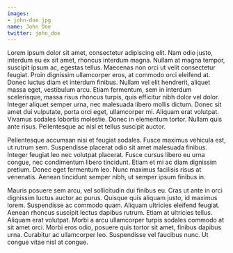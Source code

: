 ```yaml
---
images:
- john-doe.jpg
name: John Doe
twitter: john_doe
---
```


Lorem ipsum dolor sit amet, consectetur adipiscing elit. Nam odio justo, interdum eu ex sit amet, rhoncus interdum magna. Nullam at magna tempor, suscipit ipsum ac, egestas tellus. Maecenas non orci ut velit consectetur feugiat. Proin dignissim ullamcorper eros, at commodo orci eleifend at. Donec luctus diam et interdum finibus. Nullam vel elit hendrerit, aliquet massa eget, vestibulum arcu. Etiam fermentum, sem in interdum scelerisque, massa risus rhoncus turpis, quis efficitur nibh dolor vel dolor. Integer aliquet semper urna, nec malesuada libero mollis dictum. Donec sit amet dui vulputate, porta orci eget, ullamcorper mi. Aliquam erat volutpat. Vivamus sodales lobortis molestie. Donec in elementum tortor. Nullam quis ante risus. Pellentesque ac nisl et tellus suscipit auctor.

Pellentesque accumsan nisi et feugiat sodales. Fusce maximus vehicula est, ut rutrum sem. Suspendisse placerat odio sit amet malesuada finibus. Integer feugiat leo nec volutpat placerat. Fusce cursus libero eu urna congue, nec condimentum libero tincidunt. Etiam et mi ac diam dignissim pretium. Donec eget fermentum leo. Nunc maximus facilisis risus at venenatis. Aenean tincidunt semper nibh, ut semper ipsum finibus in.

Mauris posuere sem arcu, vel sollicitudin dui finibus eu. Cras ut ante in orci dignissim luctus auctor ac purus. Quisque quis aliquam justo, id maximus lorem. Suspendisse ac commodo quam. Aliquam ultricies eleifend feugiat. Aenean rhoncus suscipit lectus dapibus rutrum. Etiam at ultricies tellus. Aliquam erat volutpat. Morbi a arcu ullamcorper turpis sodales commodo at sit amet orci. Morbi eros odio, posuere quis tortor sit amet, finibus dapibus urna. Curabitur ac ullamcorper leo. Suspendisse vel faucibus nunc. Ut congue vitae nisl at congue.
